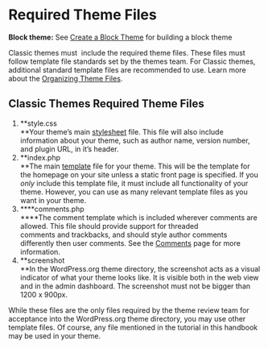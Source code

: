 # Required Theme Files

  
**Block theme:** See [Create a Block Theme](https://developer.wordpress.org/block-editor/how-to-guides/themes/create-block-theme/) for building a block theme  

Classic themes must  include the required theme files. These files must follow template file standards set by the themes team. For Classic themes, additional standard template files are recommended to use. Learn more about the [Organizing Theme Files](https://developer.wordpress.org/themes/basics/organizing-theme-files/).

## Classic Themes Required Theme Files

1.  **style.css  
    **Your theme’s main [stylesheet](https://developer.wordpress.org/themes/basics/including-css-javascript/) file. This file will also include information about your theme, such as author name, version number, and plugin URL, in it’s header.
2.  **index.php  
    **The main [template](https://developer.wordpress.org/themes/basics/template-files/) file for your theme. This will be the template for the homepage on your site unless a static front page is specified. If you *only* include this template file, it must include all functionality of your theme. However, you can use as many relevant template files as you want in your theme.
3.  ****comments.php  
    ****The comment template which is included wherever comments are allowed. This file should provide support for threaded comments and trackbacks, and should style author comments differently then user comments. See the [Comments](https://developer.wordpress.org/themes/functionality/comments/) page for more information.
4.  **screenshot  
    **In the WordPress.org theme directory, the screenshot acts as a visual indicator of what your theme looks like. It is visible both in the web view and in the admin dashboard. The screenshot must not be bigger than 1200 x 900px. 

While these files are the only files required by the theme review team for acceptance into the WordPress.org theme directory, you may use other template files. Of course, any file mentioned in the tutorial in this handbook may be used in your theme.
